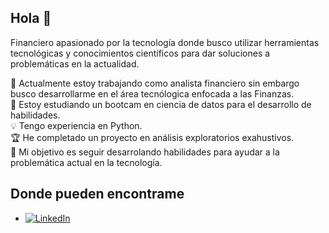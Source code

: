 ## Hola 👋

Financiero apasionado por la tecnología donde busco utilizar herramientas tecnológicas y conocimientos científicos para dar soluciones a problemáticas en la actualidad.

🔭 Actualmente estoy trabajando como analista financiero sin embargo busco desarrollarme en el área tecnólogica enfocada a las Finanzas.  
🌱 Estoy estudiando un bootcam en ciencia de datos para el desarrollo de habilidades.  
💡 Tengo experiencia en Python.  
🏆 He completado un proyecto en análisis exploratorios exahustivos.  
🎯 Mi objetivo es seguir desarrolando habilidades para ayudar a la problemática actual en la tecnología.  

## Donde pueden encontrame

- [![LinkedIn](https://img.shields.io/badge/LinkedIn-%230077B5.svg?style=for-the-badge&logo=linkedin&logoColor=white)](www.linkedin.com/in/javier-alcala-fernandez)
